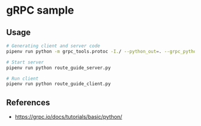 # gRPC sample

## Usage
```bash
# Generating client and server code
pipenv run python -m grpc_tools.protoc -I./ --python_out=. --grpc_python_out=. ./route_guide.proto

# Start server
pipenv run python route_guide_server.py

# Run client
pipenv run python route_guide_client.py
```

## References
- https://grpc.io/docs/tutorials/basic/python/

